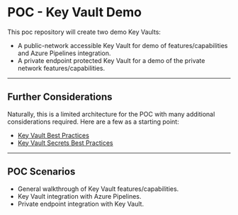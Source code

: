 # POC - Key Vault Demo

This poc repository will create two demo Key Vaults:

* A public-network accessible Key Vault for demo of features/capabilities and Azure Pipelines integration.
* A private endpoint protected Key Vault for a demo of the private network features/capabilities.

---

## Further Considerations

Naturally, this is a limited architecture for the POC with many additional considerations required. Here are a few as a starting point:

* [Key Vault Best Practices](https://learn.microsoft.com/en-us/azure/key-vault/general/best-practices)
* [Key Vault Secrets Best Practices](https://learn.microsoft.com/en-us/azure/key-vault/secrets/secrets-best-practices)

---

## POC Scenarios

* General walkthrough of Key Vault features/capabilities.
* Key Vault integration with Azure Pipelines.
* Private endpoint integration with Key Vault.
